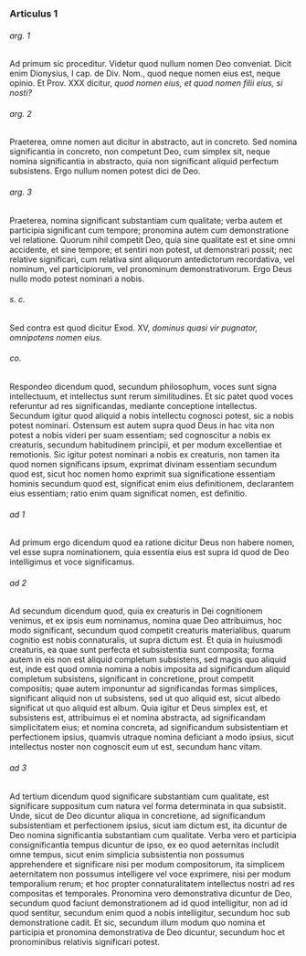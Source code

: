 ### Articulus 1

###### arg. 1
Ad primum sic proceditur. Videtur quod nullum nomen Deo conveniat. Dicit enim Dionysius, I cap. de Div. Nom., quod neque nomen eius est, neque opinio. Et Prov. XXX dicitur, *quod nomen eius, et quod nomen filii eius, si nosti?*

###### arg. 2
Praeterea, omne nomen aut dicitur in abstracto, aut in concreto. Sed nomina significantia in concreto, non competunt Deo, cum simplex sit, neque nomina significantia in abstracto, quia non significant aliquid perfectum subsistens. Ergo nullum nomen potest dici de Deo.

###### arg. 3
Praeterea, nomina significant substantiam cum qualitate; verba autem et participia significant cum tempore; pronomina autem cum demonstratione vel relatione. Quorum nihil competit Deo, quia sine qualitate est et sine omni accidente, et sine tempore; et sentiri non potest, ut demonstrari possit; nec relative significari, cum relativa sint aliquorum antedictorum recordativa, vel nominum, vel participiorum, vel pronominum demonstrativorum. Ergo Deus nullo modo potest nominari a nobis.

###### s. c.
Sed contra est quod dicitur Exod. XV, *dominus quasi vir pugnator, omnipotens nomen eius*.

###### co.
Respondeo dicendum quod, secundum philosophum, voces sunt signa intellectuum, et intellectus sunt rerum similitudines. Et sic patet quod voces referuntur ad res significandas, mediante conceptione intellectus. Secundum igitur quod aliquid a nobis intellectu cognosci potest, sic a nobis potest nominari. Ostensum est autem supra quod Deus in hac vita non potest a nobis videri per suam essentiam; sed cognoscitur a nobis ex creaturis, secundum habitudinem principii, et per modum excellentiae et remotionis. Sic igitur potest nominari a nobis ex creaturis, non tamen ita quod nomen significans ipsum, exprimat divinam essentiam secundum quod est, sicut hoc nomen homo exprimit sua significatione essentiam hominis secundum quod est, significat enim eius definitionem, declarantem eius essentiam; ratio enim quam significat nomen, est definitio.

###### ad 1
Ad primum ergo dicendum quod ea ratione dicitur Deus non habere nomen, vel esse supra nominationem, quia essentia eius est supra id quod de Deo intelligimus et voce significamus.

###### ad 2
Ad secundum dicendum quod, quia ex creaturis in Dei cognitionem venimus, et ex ipsis eum nominamus, nomina quae Deo attribuimus, hoc modo significant, secundum quod competit creaturis materialibus, quarum cognitio est nobis connaturalis, ut supra dictum est. Et quia in huiusmodi creaturis, ea quae sunt perfecta et subsistentia sunt composita; forma autem in eis non est aliquid completum subsistens, sed magis quo aliquid est, inde est quod omnia nomina a nobis imposita ad significandum aliquid completum subsistens, significant in concretione, prout competit compositis; quae autem imponuntur ad significandas formas simplices, significant aliquid non ut subsistens, sed ut quo aliquid est, sicut albedo significat ut quo aliquid est album. Quia igitur et Deus simplex est, et subsistens est, attribuimus ei et nomina abstracta, ad significandam simplicitatem eius; et nomina concreta, ad significandum subsistentiam et perfectionem ipsius, quamvis utraque nomina deficiant a modo ipsius, sicut intellectus noster non cognoscit eum ut est, secundum hanc vitam.

###### ad 3
Ad tertium dicendum quod significare substantiam cum qualitate, est significare suppositum cum natura vel forma determinata in qua subsistit. Unde, sicut de Deo dicuntur aliqua in concretione, ad significandum subsistentiam et perfectionem ipsius, sicut iam dictum est, ita dicuntur de Deo nomina significantia substantiam cum qualitate. Verba vero et participia consignificantia tempus dicuntur de ipso, ex eo quod aeternitas includit omne tempus, sicut enim simplicia subsistentia non possumus apprehendere et significare nisi per modum compositorum, ita simplicem aeternitatem non possumus intelligere vel voce exprimere, nisi per modum temporalium rerum; et hoc propter connaturalitatem intellectus nostri ad res compositas et temporales. Pronomina vero demonstrativa dicuntur de Deo, secundum quod faciunt demonstrationem ad id quod intelligitur, non ad id quod sentitur, secundum enim quod a nobis intelligitur, secundum hoc sub demonstratione cadit. Et sic, secundum illum modum quo nomina et participia et pronomina demonstrativa de Deo dicuntur, secundum hoc et pronominibus relativis significari potest.

